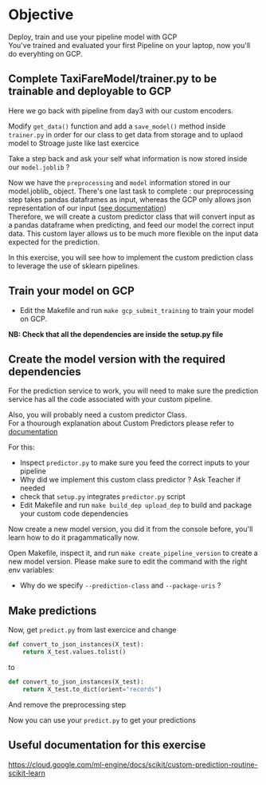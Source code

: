# Objective

Deploy, train and use your pipeline model with GCP  
You've trained and evaluated your first Pipeline on your laptop, now you'll do everyhting on GCP.    

## Complete TaxiFareModel/trainer.py to be trainable and deployable to GCP
Here we go back with pipeline from day3 with our custom encoders.

Modify `get_data()` function and add a `save_model()` method inside `trainer.py` in order for our class to get data from storage and to uplaod model to Stroage juste like last exercice

Take a step back and ask your self what information is now stored inside our `model.joblib` ?

Now we have the `preprocessing` and `model` information stored in our model.joblib_ object. There's one last task to complete : our preprocessing step takes pandas dataframes as input, whereas the GCP only allows json representation of our input ([see documentation](https://cloud.google.com/ml-engine/docs/v1/predict-request))  
Therefore, we will create a custom predictor class that will convert input as a pandas dataframe when predicting, and feed our model the correct input data. This custom layer allows us to be much more flexible on the input data expected for the prediction.

In this exercise, you will see how to implement the custom prediction class to leverage the use of sklearn pipelines.


## Train your model on GCP

- Edit the Makefile and run `make gcp_submit_training` to train your model on GCP.

**NB: Check that all the dependencies are inside the setup.py file**

## Create the model version with the required dependencies

For the prediction service to work, you will need to make sure the prediction service has all the code associated with your custom pipeline.

Also, you will probably need a custom predictor Class.  
For a thourough explanation about Custom Predictors please refer to [documentation](https://cloud.google.com/ml-engine/docs/custom-prediction-routines)

For this:
- Inspect `predictor.py` to make sure you feed the correct inputs to your pipeline
- Why did we implement this custom class predictor ? Ask Teacher if needed
- check that `setup.py` integrates `predictor.py` script
- Edit Makefile and run `make build_dep upload_dep` to build and package your custom code dependencies

Now create a new model version, you did it from the console before, you'll learn how to do it pragammatically now.  

Open Makefile, inspect it, and run `make create_pipeline_version` to create a new model version. Please make sure to edit the command with the right env variables:
- Why do we specify `--prediction-class` and `--package-uris` ?

## Make predictions

Now, get `predict.py` from last exercice and change
```python
def convert_to_json_instances(X_test):
    return X_test.values.tolist()
```
to 
```python
def convert_to_json_instances(X_test):
    return X_test.to_dict(orient="records")
```
And remove the preprocessing step

Now you can use your `predict.py` to get your predictions

## Useful documentation for this exercise
https://cloud.google.com/ml-engine/docs/scikit/custom-prediction-routine-scikit-learn
